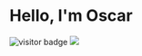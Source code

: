 # Hello, I'm Oscar

<img src="https://visitor-badge.glitch.me/badge?page_id=Oscar317-ai.Oscar317-ai" alt="visitor badge"/>


<img src="https://t.bkit.co/w_6682ceec8116f.gif" />

